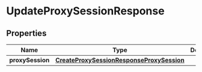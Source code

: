 

# UpdateProxySessionResponse


## Properties

| Name | Type | Description | Notes |
|------------ | ------------- | ------------- | -------------|
|**proxySession** | [**CreateProxySessionResponseProxySession**](CreateProxySessionResponseProxySession.md) |  |  [optional] |




